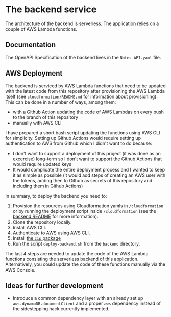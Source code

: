 # The backend service
The architecture of the backend is serverless. The application relies on a couple of AWS Lambda functions.

## Documentation
The OpenAPI Specification of the backend lives in the `Notes-API.yaml` file.

## AWS Deployment
The backend is serviced by AWS Lambda functions that need to be updated with the latest code from this repository after provisioning the AWS Lambda itself (see `cloudformation/README.md` for information about provisioning). This can be done in a number of ways, among them:
* with a Github Action updating the code of AWS Lambdas on every push to the branch of this repository
* manually with AWS CLI

I have prepared a short bash script updating the functions using AWS CLI for simplicity. Setting up Github Actions would require setting up authentication to AWS from Github which I didn't want to do because:
* I don't want to support a deployment of this project (it was done as an excercise) long-term so I don't want to support the Github Actions that would require updated keys
* It would complicate the entire deployment process and I wanted to keep it as simple as possible (it would add steps of creating an AWS user with the tokens, adding then to Github as secrets of this repository and including them in Github Actions)

In summary, to deploy the backend you need to:
1. Provision the resources using Cloudformation yamls in `/cloudformation` or by running the deployment script inside `/cloudformation`
(see the [backend README]("../backend/README.md) for more information).
2. Clone the repository locally.
3. Install AWS CLI.
4. Authenticate to AWS using AWS CLI.
4. Install [the `zip` package](https://linux.die.net/man/1/zip)
5. Run the script `deploy-backend.sh` from the `backend` directory.

The last 4 steps are needed to update the code of the AWS Lambda functions consisting the serverless backend of this application. Alternatively, you could update the code of these functions manually via the AWS Console.

## Ideas for further development
* Introduce a common dependency layer with an already set up `aws.dynamoDB.documentClient` and a proper `aws` dependency instead of the
sidestepping hack currently implemented.
